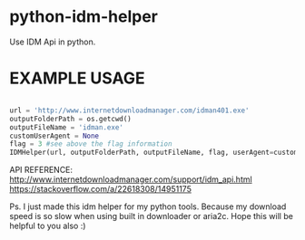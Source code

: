 # python-idm-helper
Use IDM Api in python.

# EXAMPLE USAGE
```python

url = 'http://www.internetdownloadmanager.com/idman401.exe'
outputFolderPath = os.getcwd()
outputFileName = 'idman.exe'
customUserAgent = None
flag = 3 #see above the flag information
IDMHelper(url, outputFolderPath, outputFileName, flag, userAgent=customUserAgent).sendToIDM()

```
API REFERENCE: http://www.internetdownloadmanager.com/support/idm_api.html
https://stackoverflow.com/a/22618308/14951175

Ps. I just made this idm helper for my python tools. Because my download speed is so slow when using built in downloader or aria2c. 
Hope this will be helpful to you also :)
